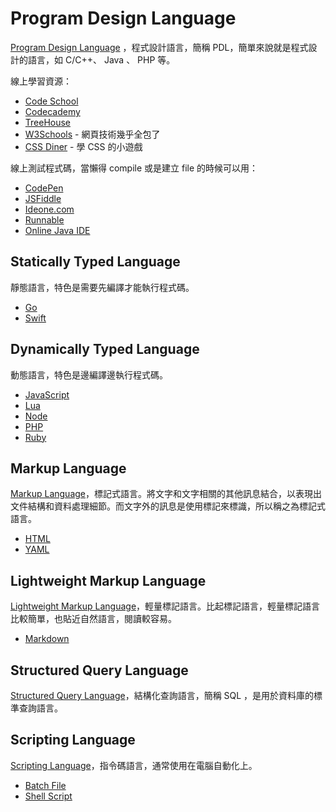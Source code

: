 Program Design Language
=======================

[Program Design Language][] ，程式設計語言，簡稱 PDL，簡單來說就是程式設計的語言，如 C/C++、 Java 、 PHP 等。

線上學習資源：

* [Code School](https://www.codeschool.com/)
* [Codecademy](http://www.codecademy.com/)
* [TreeHouse](http://teamtreehouse.com/)
* [W3Schools](http://www.w3schools.com/) - 網頁技術幾乎全包了
* [CSS Diner](http://flukeout.github.io/) - 學 CSS 的小遊戲

線上測試程式碼，當懶得 compile 或是建立 file 的時候可以用：

* [CodePen](http://codepen.io/)
* [JSFiddle](http://jsfiddle.net/)
* [Ideone.com](http://ideone.com/)
* [Runnable](http://runnable.com/)
* [Online Java IDE](http://www.compilejava.net/)

Statically Typed Language
-------------------------

靜態語言，特色是需要先編譯才能執行程式碼。

- [Go](go)
- [Swift](swift)

Dynamically Typed Language
--------------------------

動態語言，特色是邊編譯邊執行程式碼。

* [JavaScript](javascript)
* [Lua](lua)
* [Node](node)
* [PHP](php)
* [Ruby](ruby)

Markup Language
---------------

[Markup Language][]，標記式語言。將文字和文字相關的其他訊息結合，以表現出文件結構和資料處理細節。而文字外的訊息是使用標記來標識，所以稱之為標記式語言。

* [HTML](html.md)
* [YAML](yaml.md)

Lightweight Markup Language
---------------------------

[Lightweight Markup Language][]，輕量標記語言。比起標記語言，輕量標記語言比較簡單，也貼近自然語言，閱讀較容易。

* [Markdown](http://markdown.tw/)

Structured Query Language
-------------------------

[Structured Query Language][]，結構化查詢語言，簡稱 SQL ，是用於資料庫的標準查詢語言。

Scripting Language
------------------

[Scripting Language][]，指令碼語言，通常使用在電腦自動化上。

* [Batch File](batch-file.md)
* [Shell Script](shell-script.md)

[Program Design Language]: https://en.wikipedia.org/wiki/Program_Design_Language
[Markup Language]: https://en.wikipedia.org/wiki/Markup_language
[Lightweight Markup Language]: https://en.wikipedia.org/wiki/Lightweight_Markup_Language
[Structured Query Language]: https://en.wikipedia.org/wiki/SQL
[Scripting Language]: https://en.wikipedia.org/wiki/Scripting_language
